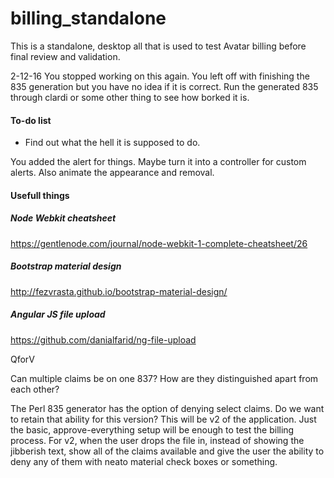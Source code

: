# billing_standalone
This is a standalone, desktop all that is used to test Avatar billing before final review and validation.


2-12-16
	You stopped working on this again. You left off with finishing the 835 generation but you have no idea if it is correct. Run the generated 835 through clardi or some other thing to see how borked it is.

#### To-do list

* Find out what the hell it is supposed to do.


You added the alert for things. Maybe turn it into a controller for custom alerts. Also animate the appearance and removal.


#### Usefull things

##### Node Webkit cheatsheet
https://gentlenode.com/journal/node-webkit-1-complete-cheatsheet/26

##### Bootstrap material design
http://fezvrasta.github.io/bootstrap-material-design/

##### Angular JS file upload
https://github.com/danialfarid/ng-file-upload


QforV

Can multiple claims be on one 837?
  How are they distinguished apart from each other?

The Perl 835 generator has the option of denying select claims. Do we want to retain that ability for this version?
  This will be v2 of the application. Just the basic, approve-everything setup will be enough to test the billing process.
  For v2, when the user drops the file in, instead of showing the jibberish text, show all of the claims available and give the user the ability to deny any of them with neato material check boxes or something. 
